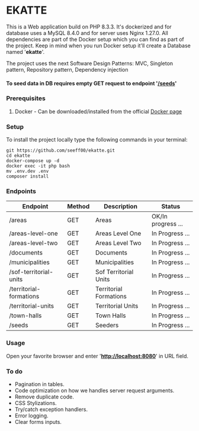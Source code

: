 # EKATTE

This is a Web application build on PHP 8.3.3. It's dockerized and for database uses a MySQL 8.4.0 and for server uses Nginx 1.27.0.
All dependencies are part of the Docker setup which you can find as part of the project. Keep in mind when you run Docker
setup it'll create a Database named '<b>ekatte</b>'.

The project uses the next Software Design Patterns: MVC, Singleton pattern, Repository pattern, Dependency injection

#### <b>To seed data in DB requires empty GET request to endpoint '[/seeds](http://localhost:8080/seeds)'</b>

### Prerequisites

1. Docker - Can be downloaded/installed from the official [Docker page](https://docs.docker.com/get-docker/)

### Setup

To install the project locally type the following commands in your terminal:

```shell
git https://github.com/seeff00/ekatte.git
cd ekatte
docker-compose up -d
docker exec -it php bash
mv .env.dev .env
composer install
```

### Endpoints

| Endpoint                | Method | Description            | Status |
|-------------------------|--------|------------------------| ------ |
| /areas                  | GET    | Areas                  | OK/In progress ... |
| /areas-level-one        | GET    | Areas Level One        | In Progress ... |
| /areas-level-two        | GET    | Areas Level Two        | In Progress ... |
| /documents              | GET    | Documents              | In Progress ... |
| /municipalities         | GET    | Municipalities         | In Progress ... |
| /sof-territorial-units  | GET    | Sof Territorial Units  | In Progress ... |
| /territorial-formations | GET    | Territorial Formations | In Progress ... |
| /territorial-units      | GET    | Territorial Units      | In Progress ... |
| /town-halls             | GET    | Town Halls             | In Progress ... |
| /seeds                  | GET    | Seeders                | In Progress ... |


### Usage

Open your favorite browser and enter '<b>[http://localhost:8080](http://localhost:8080)</b>' in URL field.

### To do

- Pagination in tables.
- Code optimization on how we handles server request arguments.
- Remove duplicate code.
- CSS Stylizations.
- Try/catch exception handlers.
- Error logging.
- Clear forms inputs.
